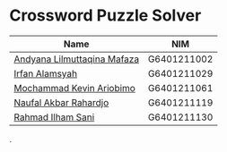 # Crossword Puzzle Solver
|Name|NIM|
|--|--|
|[Andyana Lilmuttaqina Mafaza](https://github.com/andyanamafaza)|G6401211002 |
|[Irfan Alamsyah](https://github.com/irfanalmsyah)|G6401211029|
|[Mochammad Kevin Ariobimo](https://github.com/mochammadkevin)|G6401211061|
|[Naufal Akbar Rahardjo](https://github.com/rahardjorahardjo)|G6401211119|
|[Rahmad Ilham Sani](https://github.com/aamilham)|G6401211130|

.
